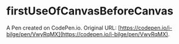 # firstUseOfCanvasBeforeCanvas

A Pen created on CodePen.io. Original URL: [https://codepen.io/i-bilge/pen/VwyRqMX](https://codepen.io/i-bilge/pen/VwyRqMX).

